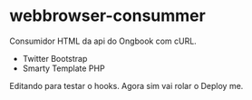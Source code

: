 # webbrowser-consummer
Consumidor HTML da api do Ongbook com cURL.

- Twitter Bootstrap
- Smarty Template PHP

Editando para testar o hooks. Agora sim vai rolar o Deploy me.
